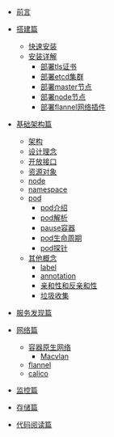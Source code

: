 
* [前言](README.md)

* [搭建篇]()
  * [快速安装](install/quick.md)
  * [安装详解]()
    * [部署tls证书]()
    * [部署etcd集群]()
    * [部署master节点]()
    * [部署node节点]()
    * [部署flannel网络插件]()

* [基础架构篇]()
  * [架构](basic/arch.md)
  * [设计理念]()
  * [开放接口]()
  * [资源对象]()
  * [node](basic/node.md)
  * [namespace](basic/namespace.md)
  * [pod]()
    * [pod介绍](basic/pod-overview.md)
    * [pod解析]()
    * [pause容器]()
    * [pod生命周期]()
    * [pod探针]()
  * [其他概念]()
    * [label]()
    * [annotation]()
    * [亲和性和反亲和性]()
    * [垃圾收集]()

* [服务发现篇]()

* [网络篇]()
  * [容器原生网络]()
    * [Macvlan](network/macvlan.md)
  * [flannel]()
  * [calico]()

* [监控篇]()

* [存储篇]()

* [代码阅读篇]()
